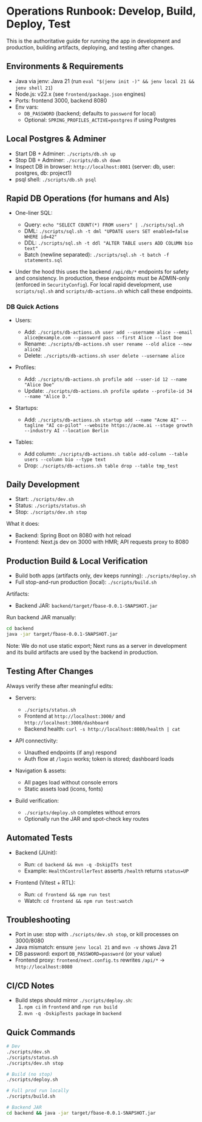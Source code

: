 # Operations Runbook: Develop, Build, Deploy, Test

This is the authoritative guide for running the app in development and production, building artifacts, deploying, and testing after changes.

## Environments & Requirements

- Java via jenv: Java 21 (run `eval "$(jenv init -)" && jenv local 21 && jenv shell 21`)
- Node.js: v22.x (see `frontend/package.json` engines)
- Ports: frontend 3000, backend 8080
- Env vars:
  - `DB_PASSWORD` (backend; defaults to `password` for local)
  - Optional: `SPRING_PROFILES_ACTIVE=postgres` if using Postgres

## Local Postgres & Adminer

- Start DB + Adminer: `./scripts/db.sh up`
- Stop DB + Adminer: `./scripts/db.sh down`
- Inspect DB in browser: `http://localhost:8081` (server: db, user: postgres, db: project1)
- psql shell: `./scripts/db.sh psql`

## Rapid DB Operations (for humans and AIs)

- One-liner SQL:
  - Query: `echo "SELECT COUNT(*) FROM users" | ./scripts/sql.sh`
  - DML: `./scripts/sql.sh -t dml "UPDATE users SET enabled=false WHERE id=42"`
  - DDL: `./scripts/sql.sh -t ddl "ALTER TABLE users ADD COLUMN bio text"`
  - Batch (newline separated): `./scripts/sql.sh -t batch -f statements.sql`

- Under the hood this uses the backend `/api/db/*` endpoints for safety and consistency. In production, these endpoints must be ADMIN-only (enforced in `SecurityConfig`). For local rapid development, use `scripts/sql.sh` and `scripts/db-actions.sh` which call these endpoints.

### DB Quick Actions

- Users:
  - Add: `./scripts/db-actions.sh user add --username alice --email alice@example.com --password pass --first Alice --last Doe`
  - Rename: `./scripts/db-actions.sh user rename --old alice --new alice2`
  - Delete: `./scripts/db-actions.sh user delete --username alice`

- Profiles:
  - Add: `./scripts/db-actions.sh profile add --user-id 12 --name "Alice Doe"`
  - Update: `./scripts/db-actions.sh profile update --profile-id 34 --name "Alice D."`

- Startups:
  - Add: `./scripts/db-actions.sh startup add --name "Acme AI" --tagline "AI co-pilot" --website https://acme.ai --stage growth --industry AI --location Berlin`

- Tables:
  - Add column: `./scripts/db-actions.sh table add-column --table users --column bio --type text`
  - Drop: `./scripts/db-actions.sh table drop --table tmp_test`

## Daily Development

- Start: `./scripts/dev.sh`
- Status: `./scripts/status.sh`
- Stop: `./scripts/dev.sh stop`

What it does:
- Backend: Spring Boot on 8080 with hot reload
- Frontend: Next.js dev on 3000 with HMR; API requests proxy to 8080

## Production Build & Local Verification

- Build both apps (artifacts only, dev keeps running): `./scripts/deploy.sh`
- Full stop-and-run production (local): `./scripts/build.sh`

Artifacts:
- Backend JAR: `backend/target/fbase-0.0.1-SNAPSHOT.jar`

Run backend JAR manually:
```bash
cd backend
java -jar target/fbase-0.0.1-SNAPSHOT.jar
```

Note: We do not use static export; Next runs as a server in development and its build artifacts are used by the backend in production.

## Testing After Changes

Always verify these after meaningful edits:

- Servers:
  - `./scripts/status.sh`
  - Frontend at `http://localhost:3000/` and `http://localhost:3000/dashboard`
  - Backend health: `curl -s http://localhost:8080/health | cat`

- API connectivity:
  - Unauthed endpoints (if any) respond
  - Auth flow at `/login` works; token is stored; dashboard loads

- Navigation & assets:
  - All pages load without console errors
  - Static assets load (icons, fonts)

- Build verification:
  - `./scripts/deploy.sh` completes without errors
  - Optionally run the JAR and spot-check key routes

## Automated Tests

- Backend (JUnit):
  - Run: `cd backend && mvn -q -DskipITs test`
  - Example: `HealthControllerTest` asserts `/health` returns `status=UP`

- Frontend (Vitest + RTL):
  - Run: `cd frontend && npm run test`
  - Watch: `cd frontend && npm run test:watch`

## Troubleshooting

- Port in use: stop with `./scripts/dev.sh stop`, or kill processes on 3000/8080
- Java mismatch: ensure `jenv local 21` and `mvn -v` shows Java 21
- DB password: export `DB_PASSWORD=password` (or your value)
- Frontend proxy: `frontend/next.config.ts` rewrites `/api/*` → `http://localhost:8080`

## CI/CD Notes

- Build steps should mirror `./scripts/deploy.sh`:
  1) `npm ci` in `frontend` and `npm run build`
  2) `mvn -q -DskipTests package` in `backend`

## Quick Commands

```bash
# Dev
./scripts/dev.sh
./scripts/status.sh
./scripts/dev.sh stop

# Build (no stop)
./scripts/deploy.sh

# Full prod run locally
./scripts/build.sh

# Backend JAR
cd backend && java -jar target/fbase-0.0.1-SNAPSHOT.jar
```

